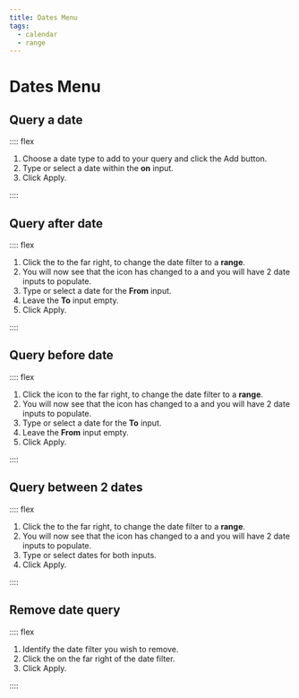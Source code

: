 ```yaml
---
title: Dates Menu
tags:
  - calendar
  - range
---
```


# Dates Menu

## Query a date

:::: flex
1. Choose a date type to add to your query and click the <GsfButton outline sm>Add</GsfButton> button.
1. Type or select a date within the **on** input.
1. Click <GsfButton theme="success" sm>Apply</GsfButton>.

<GsfDatesMenu is-valid :populated-dates="['on']"/>
::::

## Query after date

:::: flex
1. Click the <GsfIcon icon="calendar" color="#e1734c"/> to the far right, to change the date filter to a **range**.
1. You will now see that the icon has changed to a <GsfIcon icon="calendarRange" color="#e1734c"/> and you will have 2 date inputs to populate.
1. Type or select a date for the **From** input.
1. Leave the **To** input empty.
1. Click <GsfButton theme="success" sm>Apply</GsfButton>.

<GsfDatesMenu is-valid is-range :populated-dates="['from']"/>
::::


## Query before date

:::: flex
1. Click the <GsfIcon icon="calendar" color="#e1734c"/> icon to the far right, to change the date filter to a **range**.
1. You will now see that the icon has changed to a <GsfIcon icon="calendarRange" color="#e1734c"/> and you will have 2 date inputs to populate.
1. Type or select a date for the **To** input.
1. Leave the **From** input empty.
1. Click <GsfButton theme="success" sm>Apply</GsfButton>.

<GsfDatesMenu is-valid is-range :populated-dates="['to']"/>
::::

## Query between 2 dates

:::: flex
1. Click the <GsfIcon icon="calendar" color="#e1734c"/> to the far right, to change the date filter to a **range**.
1. You will now see that the icon has changed to a <GsfIcon icon="calendarRange" color="#e1734c"/> and you will have 2 date inputs to populate.
1. Type or select dates for both inputs.
1. Click <GsfButton theme="success" sm>Apply</GsfButton>.

<GsfDatesMenu is-valid is-range :populated-dates="['from', 'to']"/>
::::

## Remove date query

:::: flex
1. Identify the date filter you wish to remove.
1. Click the <GsfIcon icon="trash" color="#CB2431"/> on the far right of the date filter.
1. Click <GsfButton theme="success" sm>Apply</GsfButton>.

<GsfDatesMenu is-valid is-empty/>
::::
